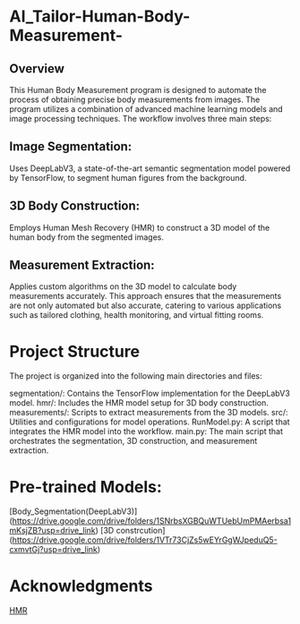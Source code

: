 # AI_Tailor-Human-Body-Measurement-
## Overview
This Human Body Measurement program is designed to automate the process of obtaining precise body measurements from images. The program utilizes a combination of advanced machine learning models and image processing techniques. The workflow involves three main steps:

## Image Segmentation:
Uses DeepLabV3, a state-of-the-art semantic segmentation model powered by TensorFlow, to segment human figures from the background.
## 3D Body Construction:
Employs Human Mesh Recovery (HMR) to construct a 3D model of the human body from the segmented images.
## Measurement Extraction: 
Applies custom algorithms on the 3D model to calculate body measurements accurately.
This approach ensures that the measurements are not only automated but also accurate, catering to various applications such as tailored clothing, health monitoring, and virtual fitting rooms.
# Project Structure
The project is organized into the following main directories and files:

segmentation/: Contains the TensorFlow implementation for the DeepLabV3 model.
hmr/: Includes the HMR model setup for 3D body construction.
measurements/: Scripts to extract measurements from the 3D models.
src/: Utilities and configurations for model operations.
RunModel.py: A script that integrates the HMR model into the workflow.
main.py: The main script that orchestrates the segmentation, 3D construction, and measurement extraction.

# Pre-trained Models:
[Body_Segmentation(DeepLabV3)] (https://drive.google.com/drive/folders/1SNrbsXGBQuWTUebUmPMAerbsa1mKsjZB?usp=drive_link)
[3D constrcution] (https://drive.google.com/drive/folders/1VTr73CjZs5wEYrGgWJpeduQ5-cxmvtGj?usp=drive_link)

# Acknowledgments
[HMR](https://github.com/akanazawa/hmr?tab=readme-ov-file)

